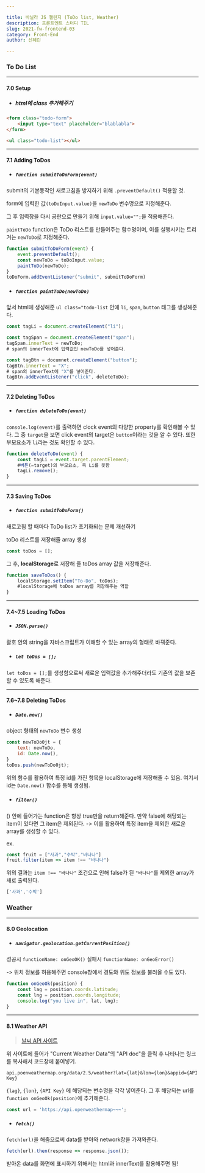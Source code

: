 ```yaml
---

title: 바닐라 JS 챌린지 (ToDo list, Weather)
description: 프론트엔트 스터디 TIL
slug: 2021-fw-frontend-03
category: Front-End
author: 신혜린

---
```




### To Do List

---
#### 7.0 Setup
- ##### html에 class 추가해주기
```html
<form class="todo-form">
    <input type="text" placeholder="blablabla">
</form>

<ul class="todo-list"></ul>
```

---
#### 7.1 Adding ToDos
- ##### `function submitToDoForm(event)`
submit의 기본동작인 새로고침을 방지하기 위해 `.preventDefault()` 적용할 것.

form에 입력한 값`(toDoInput.value)`을 `newToDo` 변수명으로 지정해준다.

그 후 입력창을 다시 공란으로 만들기 위해 `input.value="";`을 적용해준다.

`paintToDo` function은 ToDo 리스트를 만들어주는 함수명이며, 이를 실행시키는 트리거는 `newToDo`로 지정해준다.

```js
function submitToDoForm(event) {
    event.preventDefault();
    const newToDo = toDoInput.value;
    paintToDo(newToDo);
}
toDoForm.addEventListener("submit", submitToDoForm)
```

- ##### `function paintToDo(newToDo)`
앞서 html에 생성해준 `ul class="todo-list` 안에 `li`, `span`, `button` 태그를 생성해준다.

```js
const tagLi = document.createElement("li");
```

```js
const tagSpan = document.createElement("span");
tagSpan.innerText = newToDo;
# span의 innerText에 입력값인 newToDo를 넣어준다.
```

```js
const tagBtn = documnet.createElement("button");
tagBtn.innerText = "X";
# span의 innerText에 "X"를 넣어준다.
tagBtn.addEventListener("click", deleteToDo);
```

---
#### 7.2 Deleting ToDos
- ##### `function deleteToDo(event)`
`console.log(event)`를 출력하면 clock event의 다양한 property를 확인해볼 수 있다.
그 중 `target`을 보면 click event의 target은 `button`이라는 것을 알 수 있다.
또한 부모요소가 `li`라는 것도 확인할 수 있다.

```js
function deleteToDo(event) {
    const tagLi = event.target.parentElement;
    #버튼(=target)의 부모요소, 즉 Li를 뜻함
    tagLi.remove();
}
```

---
#### 7.3 Saving ToDos
- ##### `function submitToDoForm()`

새로고침 할 때마다 ToDo list가 초기화되는 문제 개선하기

toDo 리스트를 저장해줄 array 생성
```js
const toDos = [];
```
그 후, **localStorage**로 저장해 줄 toDos array 값을 저장해준다.
```js
function saveToDos() {
    localStorage.setItem("To-Do", toDos);
    #localStorage에 toDos array를 저장해주는 역할
}
```


---
#### 7.4~7.5 Loading ToDos
- ##### `JSON.parse()`
괄호 안의 string을 자바스크립트가 이해할 수 있는 array의 형태로 바꿔준다.

- ##### `let toDos = [];`
`let toDos = [];`를 생성함으로써 새로운 입력값을 추가해주더라도 기존의 값을 보존할 수 있도록 해준다.



---
#### 7.6~7.8 Deleting ToDos
- ##### `Date.now()`
object 형태의 `newToDo` 변수 생성
```js
const newToDo0jt = {
    text: newToDo,
    id: Date.now(),
}
toDos.push(newToDo0jt);
```
위의 함수를 활용하여 특정 id를 가진 항목을 localStorage에 저장해줄 수 있음.
여기서 id는 `Date.now()` 함수를 통해 생성됨.

- ##### `filter()`
() 안에 들어가는 function은 항상 true만을 return해준다.
만약 false에 해당되는 item이 있다면 그 item은 제외된다.
-> 이를 활용하여 특정 item을 제외한 새로운 array를 생성할 수 있다.

ex.
```js
const fruit = ["사과","수박","바나나"]
fruit.filter(item => item !== "바나나")
```
위의 결과는 `item !== "바나나"` 조건으로 인해 false가 된 `"바나나"`를 제외한 array가 새로 출력된다.
```js
['사과','수박']
```




### Weather

---
#### 8.0 Geolocation
- ##### `navigator.geolocation.getCurrentPosition()`

성공시 `functionName: onGeoOK()`
실패시 `functionName: onGeoError()`

-> 위치 정보를 허용해주면 console창에서 경도와 위도 정보를 불러올 수도 있다.

```js
function onGeoOk(position) {
    const lag = position.coords.latitude;
    const lng = position.coords.longitude;
    console.log("you live in", lat, lng);
}
```

---
#### 8.1 Weather API
> [날씨 API 사이트](https://openweathermap.org/)

위 사이트에 들어가 "Current Weather Data"의 "API doc"을 클릭 후 나타나는 링크를 복사해서 코드창에 붙여넣기.

```
api.poenweathermap.org/data/2.5/weather?lat={lat}&lon={lon}&appid={API Key}
```

`{lag}`, `{lon}`, `{API Key}` 에 해당되는 변수명을 각각 넣어준다.
그 후 해당되는 url를 `function onGeoOk(position)`에 추가해준다.

```js
const url = 'https://api.openweathermap~~~';
```

- ##### `fetch()`
`fetch(url)`을 해줌으로써 data를 받아와 network창을 가져와준다.

```js
fetch(url).then(response => response.json());
```
받아온 data를 화면에 표시하기 위해서는 html과 innerText를 활용해주면 됨!